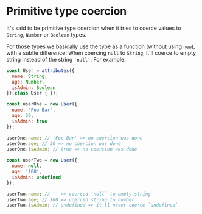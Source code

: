 # Primitive type coercion

It's said to be primitive type coercion when it tries to coerce values to `String`, `Number` or `Boolean` types.

For those types we basically use the type as a function \(without using `new`\), with a subtle difference: When coercing `null` to `String`, it'll coerce to empty string instead of the string `'null'`. For example:

```javascript
const User = attributes({
  name: String,
  age: Number,
  isAdmin: Boolean
})(class User { });

const userOne = new User({
  name: 'Foo Bar',
  age: 50,
  isAdmin: true
});

userOne.name; // 'Foo Bar' => no coercion was done
userOne.age; // 50 => no coercion was done
userOne.isAdmin; // true => no coercion was done

const userTwo = new User({
  name: null,
  age: '100',
  isAdmin: undefined
});

userTwo.name; // '' => coerced `null` to empty string
userTwo.age; // 100 => coerced string to number
userTwo.isAdmin; // undefined => it'll never coerce `undefined`
```

